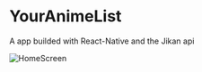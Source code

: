 # YourAnimeList
A app builded with React-Native and the Jikan api 

![HomeScreen](https://media.giphy.com/media/hxdlTe1n1croglAR50/giphy.gif)
